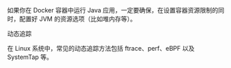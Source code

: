 如果你在 Docker 容器中运行 Java 应用，一定要确保，在设置容器资源限制的同时，配置好
JVM 的资源选项（比如堆内存等）。

动态追踪

在 Linux 系统中，常见的动态追踪方法包括 ftrace、perf、eBPF 以及 SystemTap 等。